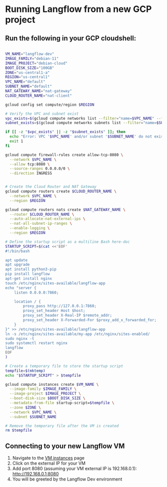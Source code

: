 # Running Langflow from a new GCP project
## Run the following in your GCP cloudshell:

```bash

VM_NAME="langflow-dev"
IMAGE_FAMILY="debian-11"
IMAGE_PROJECT="debian-cloud"
BOOT_DISK_SIZE="100GB"
ZONE="us-central1-a"
REGION="us-central1"
VPC_NAME="default"
SUBNET_NAME="default"
NAT_GATEWAY_NAME="nat-gateway"
CLOUD_ROUTER_NAME="nat-client"

gcloud config set compute/region $REGION

# Verify the VPC and subnet exist
vpc_exists=$(gcloud compute networks list --filter="name=$VPC_NAME" --format="value(name)")
subnet_exists=$(gcloud compute networks subnets list --filter="name=$SUBNET_NAME AND region=$REGION" --format="value(name)")

if [[ -z "$vpc_exists" || -z "$subnet_exists" ]]; then
  echo "Error: VPC '$VPC_NAME' and/or subnet '$SUBNET_NAME' do not exist in region '$REGION'."
  exit 1
fi

gcloud compute firewall-rules create allow-tcp-8080 \
  --network $VPC_NAME \
  --allow tcp:8080 \
  --source-ranges 0.0.0.0/0 \
  --direction INGRESS


# Create the Cloud Router and NAT Gateway
gcloud compute routers create $CLOUD_ROUTER_NAME \
  --network $VPC_NAME \
  --region $REGION

gcloud compute routers nats create $NAT_GATEWAY_NAME \
  --router $CLOUD_ROUTER_NAME \
  --auto-allocate-nat-external-ips \
  --nat-all-subnet-ip-ranges \
  --enable-logging \
  --region $REGION

# Define the startup script as a multiline Bash here-doc
STARTUP_SCRIPT=$(cat <<'EOF'
#!/bin/bash

apt update
apt upgrade
apt install python3-pip
pip install langflow
apt-get install nginx
touch /etc/nginx/sites-available/langflow-app
echo "server {
    listen 0.0.0.0:7860;

    location / {
        proxy_pass http://127.0.0.1:7860;
        proxy_set_header Host $host;
        proxy_set_header X-Real-IP $remote_addr;
        proxy_set_header X-Forwarded-For $proxy_add_x_forwarded_for;
    }
}" >> /etc/nginx/sites-available/langflow-app
ln -s /etc/nginx/sites-available/my-app /etc/nginx/sites-enabled/
sudo nginx -t
sudo systemctl restart nginx
langflow
EOF
)

# Create a temporary file to store the startup script
tempfile=$(mktemp)
echo "$STARTUP_SCRIPT" > $tempfile

gcloud compute instances create $VM_NAME \
  --image-family $IMAGE_FAMILY \
  --image-project $IMAGE_PROJECT \
  --boot-disk-size $BOOT_DISK_SIZE \
  --metadata-from-file startup-script=$tempfile \
  --zone $ZONE \
  --network $VPC_NAME \
  --subnet $SUBNET_NAME

# Remove the temporary file after the VM is created
rm $tempfile

```

## Connecting to your new Langflow VM
1. Navigate to the [VM instances](https://console.cloud.google.com/compute/instances) page
2. Click on the external IP for your VM
3. Add port 8080 (assuming your VM external IP is 192.168.0.1):
http://192.168.0.1:8080
4. You will be greeted by the Langflow Dev environment